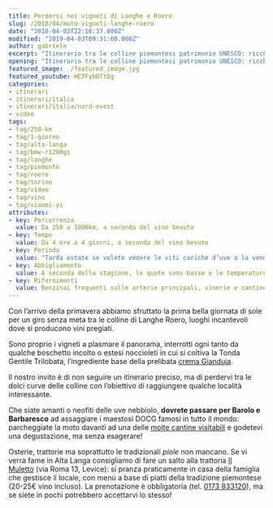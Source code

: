 ```yaml
---
title: Perdersi nei vigneti di Langhe e Roero
slug: /2018/04/moto-vigneti-langhe-roero
date: "2018-04-03T22:16:37.000Z"
modified: "2019-04-03T09:31:00.000Z"
author: gabriele
excerpt: "Itinerario tra le colline piemontesi patrimonio UNESCO: ricche di vigneti, noccioleti e curve da pennellare. Un giro in moto nelle terre del Barolo e Barbaresco."
opening: "Itinerario tra le colline piemontesi patrimonio UNESCO: ricche di vigneti, noccioleti e curve da pennellare. Un giro in moto nelle terre del Barolo e Barbaresco."
featured_image: ./featured_image.jpg
featured_youtube: HETFybBTtDg
categories:
- itinerari
- itinerari/italia
- itinerari/italia/nord-ovest
- video
tags:
- tag/250-km
- tag/1-giorno
- tag/alta-langa
- tag/bmw-r1200gs
- tag/langhe
- tag/piemonte
- tag/roero
- tag/torino
- tag/video
- tag/vino
- tag/xiaomi-yi
attributes:
- key: Percorrenza
  value: Da 250 a 1000km, a seconda del vino bevuto
- key: Tempo
  value: Da 4 ore a 4 giorni, a seconda del vino bevuto
- key: Periodo
  value: "Tarda estate se volete vedere le viti cariche d’uve o la vendemmia"
- key: Abbigliamento
  value: A seconda della stagione, le quote sono basse e le temperature abbastanza costanti
- key: Rifornimenti
  value: Benzinai frequenti sulle arterie principali, vinerie e cantine lungo tutto il percorso
---
```

Con l’arrivo della primavera abbiamo sfruttato la prima bella giornata di sole per un giro senza meta tra le colline di Langhe Roero, luoghi incantevoli dove si producono vini pregiati.

Sono proprio i vigneti a plasmare il panorama, interrotti ogni tanto da qualche boschetto incolto o estesi noccioleti in cui si coltiva la Tonda Gentile Trilobata, l’ingrediente base della prelibata [crema Gianduja](https://amzn.to/2q1ZWms).

Il nostro invito è di non seguire un itinerario preciso, ma di perdervi tra le dolci curve delle colline con l’obiettivo di raggiungere qualche località interessante.

Che siate amanti o neofiti delle uve nebbiolo, **dovrete passare per Barolo e Barbaresco** ad assaggiare i maestosi DOCG famosi in tutto il mondo: parcheggiate la moto davanti ad una delle [molte cantine visitabili](http://www.stradadelbarolo.it/turismo/) e godetevi una degustazione, ma senza esagerare!

Osterie, trattorie ma soprattutto le tradizionali *piole* non mancano. Se vi verrà fame in Alta Langa consigliamo di fare un salto alla trattoria [Il Muletto](https://goo.gl/maps/4iBbAiMnTVG2) (via Roma 13, Levice): si pranza praticamente in casa della famiglia che gestisce il locale, con menù a base di piatti della tradizione piemontese (20-25€ vino incluso). La prenotazione è obbligatoria (tel. [0173 833120](tel:+390173833120)), ma se siete in pochi potrebbero accettarvi lo stesso!
